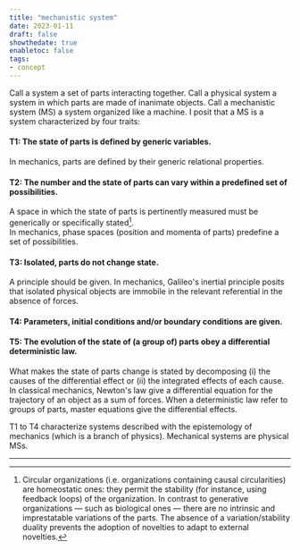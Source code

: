 ```yaml
---
title: "mechanistic system"
date: 2023-01-11
draft: false
showthedate: true
enabletoc: false
tags:
- concept
---
```


Call a system a set of parts interacting together. Call a physical system a system in which parts are made of inanimate objects. Call a mechanistic system (MS) a system organized like a machine. I posit that a MS is a system characterized by four traits:

#### T1: The state of parts is defined by generic variables.
In mechanics, parts are defined by their generic relational properties.

#### T2: The number and the state of parts can vary within a predefined set of possibilities. 
A space in which the state of parts is pertinently measured must be generically or specifically stated[^2].  
In mechanics, phase spaces (position and momenta of parts) predefine a set of possibilities. 

#### T3: Isolated, parts do not change state. 
A principle should be given. 
In mechanics, Galileo's inertial principle posits that isolated physical objects are immobile in the relevant referential in the absence of forces. 

#### T4: Parameters, initial conditions and/or boundary conditions are given.

#### T5: The evolution of the state of (a group of) parts obey a differential deterministic law.
What makes the state of parts change is stated by decomposing (i) the causes of the differential effect or (ii) the integrated effects of each cause. 
In classical mechanics, Newton's law give a differential equation for the trajectory of an object as a sum of forces.
When a deterministic law refer to groups of parts, master equations give the differential effects.




T1 to T4 characterize systems described with the epistemology of mechanics (which is a branch of physics). Mechanical systems are physical MSs. 


---------- 
[^1]: However, we could argue that MS cannot have an *instrinsic* *telos* — i.e. the one of establishing and maintaining their own conditions of existence — like biological organisms do ([Mossio2014](reference/Mossio2014.md)). 
[^2]: Circular organizations (i.e. organizations containing causal circularities) are homeostatic ones: they permit the stability (for instance, using feedback loops) of the organization. In contrast to generative organizations — such as biological ones — there are no intrinsic and imprestatable variations of the parts. The absence of a variation/stability duality prevents the adoption of novelties to adapt to external novelties. 
[^3]: Indeed, there exist infinitely many MO completing the same task with varying number of parts[^4]. Also, if the realization of the *telos* can be quantified on a line, MOs can fulfill its task more or less satisfactorily. The most efficient MO for a given task is an abstract object, because we cannot explicit it in general (MOs can complete the same task using different mechanism). However, we can gather MOs by their mechanism — to be understood as its informal description using Occam's razor (the pinciple of parsimony) —, and refer to a specific MO in this group. 
[^4]: Machines must be thermodynamically open systems to operate. Accordingly, mechanistic organizations must be open in some way for relevant ressources to flow in. Performance of MOs could be evaluated by taking into account the number of parts *and* the amount of required ressources. However, we do not characterize MOs with this aspect because i) it refers to a concept or thermodynamics with brings us outside mechanics ii) openess is not an attribute this is restrictive enough to compare organizations. 
